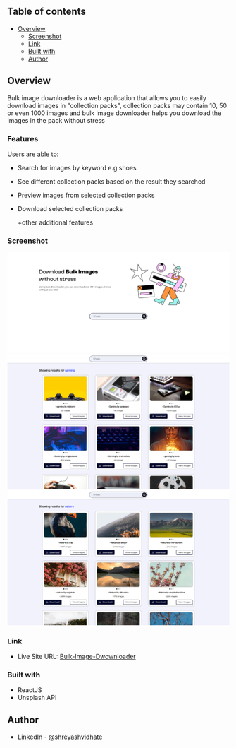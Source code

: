 ## Table of contents

- [Overview](#overview)
  - [Screenshot](#screenshot)
  - [Link](#link)
  - [Built with](#built-with)
  - [Author](#author)

## Overview
Bulk image downloader is a web application that allows you to easily download images in "collection packs", collection packs may contain 10, 50 or even 1000 images and bulk image downloader helps you download the images in the pack without stress

### Features

Users are able to:

- Search for images by keyword e.g shoes

- See different collection packs based on the result they searched

- Preview images from selected collection packs

- Download selected collection packs

    +other additional features

### Screenshot

![screenshot of the collection pack](/src/assets/screenshot1.png)
![screenshot of collection pack preview](/src/assets/screenshot2.png)
![screenshot of collection pack preview](/src/assets/screenshot3.png)

### Link

- Live Site URL: [Bulk-Image-Dwownloader](https://bulkimagedowloader.netlify.app/)


### Built with

- ReactJS
- Unsplash API


## Author
- LinkedIn - [@shreyashvidhate](https://www.linkedin.com/in/shreyashvidhate/)